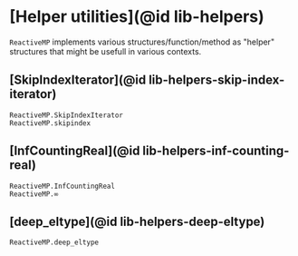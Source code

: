 
# [Helper utilities](@id lib-helpers)

`ReactiveMP` implements various structures/function/method as "helper" structures that might be usefull in various contexts.

## [SkipIndexIterator](@id lib-helpers-skip-index-iterator)

```@docs
ReactiveMP.SkipIndexIterator
ReactiveMP.skipindex
```

## [InfCountingReal](@id lib-helpers-inf-counting-real)

```@docs
ReactiveMP.InfCountingReal
ReactiveMP.∞
```

## [deep_eltype](@id lib-helpers-deep-eltype)

```@docs
ReactiveMP.deep_eltype
```
